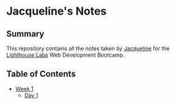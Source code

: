 # Jacqueline's Notes

## Summary

This repository contains all the notes taken by [Jacqueline](https://github.com/JacquelineMG) for the [Lighthouse Labs](https://www.lighthouselabs.ca/en) Web Development Bootcamp.

## Table of Contents
* [Week 1](/Week_1)
  * [Day 1](/Week_1/Day_1)



